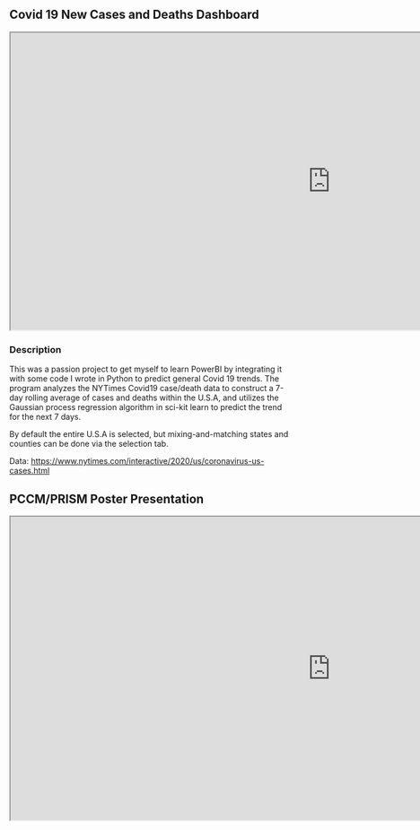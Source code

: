 ## Covid 19 New Cases and Deaths Dashboard

<iframe width="1140" height="530" src="https://app.powerbi.com/reportEmbed?reportId=9d4338b1-5dfa-475b-94e9-128839b48ac2&autoAuth=true&ctid=96db78cf-221e-423e-8d55-bcabc5bf9ba6&config=eyJjbHVzdGVyVXJsIjoiaHR0cHM6Ly93YWJpLXVzLW5vcnRoLWNlbnRyYWwtZy1wcmltYXJ5LXJlZGlyZWN0LmFuYWx5c2lzLndpbmRvd3MubmV0LyJ9" frameborder="1" allowFullScreen="true"></iframe>


### Description

This was a passion project to get myself to learn PowerBI by integrating it with some code I wrote in Python to predict general Covid 19 trends. The program analyzes the NYTimes Covid19 case/death data to construct a 7-day rolling average of cases and deaths within the U.S.A, and utilizes the Gaussian process regression algorithm in sci-kit learn to predict the trend for the next 7 days.

By default the entire U.S.A is selected, but mixing-and-matching states and counties can be done via the selection tab.

Data: https://www.nytimes.com/interactive/2020/us/coronavirus-us-cases.html


## PCCM/PRISM Poster Presentation

<iframe width="1140" height="541" src= "https://github.com/PoppyDA/Projects-and-Publications/blob/8f4aa89d017e6ba3389a03599fdc7ff56279b59a/Princeton_REU_Poster_Carrillo.pdf" frameborder="1" allowFullScreen="true"></iframe>
